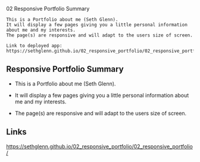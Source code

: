 02 Responsive Portfolio Summary

    This is a Portfolio about me (Seth Glenn). 
    It will display a few pages giving you a little personal information about me and my interests.
    The page(s) are responsive and will adapt to the users size of screen.

    Link to deployed app: https://sethglenn.github.io/02_responsive_portfolio/02_responsive_portfolio/


## Responsive Portfolio Summary

*  This is a Portfolio about me (Seth Glenn).

* It will display a few pages giving you a little personal information about me and my interests.

* The page(s) are responsive and will adapt to the users size of screen.

<!-- ## Images
![Screenshot01](./06_server_side_apis/screenshot01.png) -->

## Links

https://sethglenn.github.io/02_responsive_portfolio/02_responsive_portfolio/